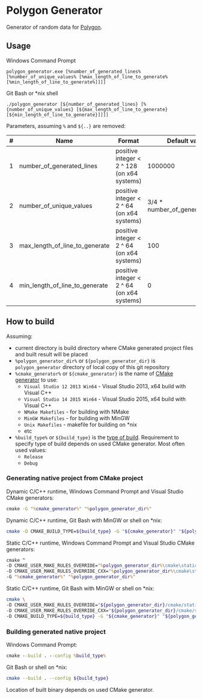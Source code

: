 # Polygon Generator

Generator of random data for [Polygon](https://polygon.codeforces.com/).

## Usage

Windows Command Prompt

```
polygon_generator.exe [%number_of_generated_lines% [%number_of_unique_values% [%max_length_of_line_to_generate% [%min_length_of_line_to_generate%]]]]
```

Git Bash or *nix shell

```
./polygon_generator [${number_of_generated_lines} [%{number_of_unique_values} [${max_length_of_line_to_generate} [${min_length_of_line_to_generate}]]]]
```

Parameters, assuming `%` and `${..}` are removed:


| # | Name | Format | Default value | Meaning |
|---|---|---|---|---| 
| 1 | number_of_generated_lines | positive integer < 2 ^ 128 (on x64 systems) | 1000000 | total number of lines to be generated |
| 2 | number_of_unique_values | positive integer < 2 ^ 64 (on x64 systems) | 3/4 * number_of_generated_lines | number of unique lines to be generated |
| 3 | max_length_of_line_to_generate | positive integer < 2 ^ 64 (on x64 systems) | 100 | maximum length of the generated line |
| 4 | min_length_of_line_to_generate | positive integer < 2 ^ 64 (on x64 systems) | 0 | minimum length of the generated line |

## How to build

Assuming:

* current directory is build directory where CMake generated project files and built result will be placed
* `%polygon_generator_dir%` or `${polygon_generator_dir}` is `polygon_generator` directory of local copy of this git repository
* `%cmake_generator%` or `${cmake_generator}` is the name of [CMake generator](https://cmake.org/cmake/help/latest/manual/cmake-generators.7.html) to use:
  * `Visual Studio 12 2013 Win64` - Visual Studio 2013, x64 build with Visual C++
  * `Visual Studio 14 2015 Win64` - Visual Studio 2015, x64 build with Visual C++
  * `NMake Makefiles` - for building with NMake
  * `MinGW Makefiles` - for building with MinGW
  * `Unix Makefiles` - makefile for building on *nix
  * etc
* `%build_type%` or `${build_type}` is the [type of build](https://cmake.org/cmake/help/latest/variable/CMAKE_BUILD_TYPE.html).
  Requirement to specify type of build depends on used CMake generator.
  Most often used values:
  * `Release`
  * `Debug`

### Generating native project from CMake project

Dynamic C/C++ runtime, Windows Command Prompt and Visual Studio CMake generators:

```cmd
cmake -G "%cmake_generator%" "%polygon_generator_dir%"
```

Dynamic C/C++ runtime, Git Bash with MinGW or shell on *nix:

```bash
cmake -D CMAKE_BUILD_TYPE=${build_type} -G "${cmake_generator}" "${polygon_generator_dir}"
```

Static C/C++ runtime, Windows Command Prompt and Visual Studio CMake generators:

```cmd
cmake ^
-D CMAKE_USER_MAKE_RULES_OVERRIDE="%polygon_generator_dir%\cmake\static_c_runtime_overrides.cmake" ^
-D CMAKE_USER_MAKE_RULES_OVERRIDE_CXX="%polygon_generator_dir%\cmake\static_cxx_runtime_overrides.cmake" ^
-G "%cmake_generator%" "%polygon_generator_dir%"
```

Static C/C++ runtime, Git Bash with MinGW or shell on *nix:

```bash
cmake \
-D CMAKE_USER_MAKE_RULES_OVERRIDE="${polygon_generator_dir}/cmake/static_c_runtime_overrides.cmake" \
-D CMAKE_USER_MAKE_RULES_OVERRIDE_CXX="${polygon_generator_dir}/cmake/static_cxx_runtime_overrides.cmake" \
-D CMAKE_BUILD_TYPE=${build_type} -G "${cmake_generator}" "${polygon_generator_dir}"
```

### Building generated native project

Windows Command Prompt:

```cmd
cmake --build . --config %build_type%
```

Git Bash or shell on *nix:

```bash
cmake --build . --config ${build_type}
```

Location of built binary depends on used CMake generator.
